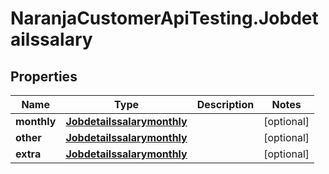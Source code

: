 # NaranjaCustomerApiTesting.Jobdetailssalary

## Properties

Name | Type | Description | Notes
------------ | ------------- | ------------- | -------------
**monthly** | [**Jobdetailssalarymonthly**](Jobdetailssalarymonthly.md) |  | [optional] 
**other** | [**Jobdetailssalarymonthly**](Jobdetailssalarymonthly.md) |  | [optional] 
**extra** | [**Jobdetailssalarymonthly**](Jobdetailssalarymonthly.md) |  | [optional] 


